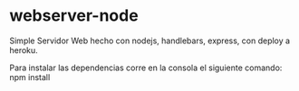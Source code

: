 # webserver-node

Simple Servidor Web hecho con nodejs, handlebars, express, con deploy a heroku.

Para instalar las dependencias corre en la consola el siguiente comando:
npm install
